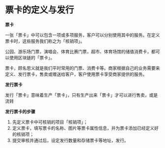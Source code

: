 # 票卡的定义与发行

**票卡**

一张「票卡」中可以包含一项或多项服务，客户可以分别使用其中的服务。在定义票卡时，这些服务我们称之为「核销项」。

公园、游乐场门票，演唱会、体育比赛门票，超市、体育场馆的储值消费卡，都可以使用区块链的「票卡」。

票卡，顾名思义就是我们平时常用的门票、消费卡等。商家根据自己的业务需要来定义、发行票卡，售卖或赠送给客户，客户使用票卡享受商家提供的服务。

**发行票卡**

发行「票卡」意味着生产「票卡」，只有生产出来「票卡」才可以进行售卖，或是流转

**发行票卡的步骤**

1. 先定义票卡中可核销的项目「核销项」；
2. 定义票卡，填写票卡的名称、图片等票卡属性信息，并为票卡添加已经定义好的核销项；
3. 提交审核并通过后，设定发行数量和存储票卡等地址，发行。

